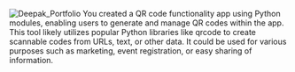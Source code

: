 ![Deepak_Portfolio](https://github.com/user-attachments/assets/c2d98730-81c4-4f44-a2e6-0a6e13a5dfd4)
You created a QR code functionality app using Python modules, enabling users to generate and manage QR codes within the app. This tool likely utilizes popular Python libraries like qrcode to create scannable codes from URLs, text, or other data. It could be used for various purposes such as marketing, event registration, or easy sharing of information.
